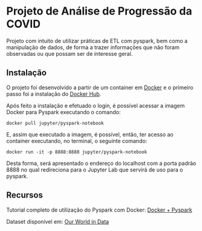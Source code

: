 # Projeto de Análise de Progressão da COVID

Projeto com intuito de utilizar práticas de ETL com pyspark, bem como a manipulação de dados, de forma a trazer informações que não foram observadas ou que possam ser de interesse geral.

## Instalação

O projeto foi desenvolvido a partir de um container em [Docker](https://www.docker.com/resources/what-container) e o primeiro passo foi a instalação do [Docker Hub](https://hub.docker.com/). 

Após feito a instalação e efetuado o login, é possível acessar a imagem Docker para Pyspark executando o comando:

```
docker pull jupyter/pyspark-notebook
```

E, assim que executado a imagem, é possível, então, ter acesso ao container executando, no terminal, o seguinte comando:

```
docker run -it -p 8888:8888 jupyter/pyspark-notebook
```

Desta forma, será apresentado o endereço do localhost com a porta padrão 8888 no qual redireciona para o Jupyter Lab que servirá de uso para o pyspark.

## Recursos

Tutorial completo de utilização do Pyspark com Docker: [Docker + Pyspark](https://medium.com/@chris.sfreitas10/how-to-use-pyspark-and-jupyter-notebook-with-docker-bb89f04ca895)

Dataset disponível em: [Our World in Data](https://ourworldindata.org/explorers/coronavirus-data-explorer?facet=none&Metric=Confirmed+deaths&Interval=7-day+rolling+average&Relative+to+Population=true&Color+by+test+positivity=false&country=~AFG)

